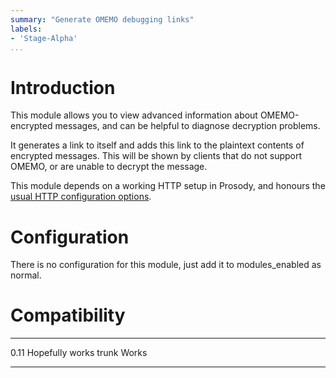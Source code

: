```yaml
---
summary: "Generate OMEMO debugging links"
labels:
- 'Stage-Alpha'
...
```


Introduction
============

This module allows you to view advanced information about OMEMO-encrypted messages,
and can be helpful to diagnose decryption problems.

It generates a link to itself and adds this link to the plaintext contents of
encrypted messages. This will be shown by clients that do not support OMEMO,
or are unable to decrypt the message.

This module depends on a working HTTP setup in Prosody, and honours the [usual
HTTP configuration options](https://prosody.im/doc/http).

Configuration
=============

There is no configuration for this module, just add it to
modules\_enabled as normal.

Compatibility
=============

  ----- -------
  0.11  Hopefully works
  trunk Works
  ----- -------
